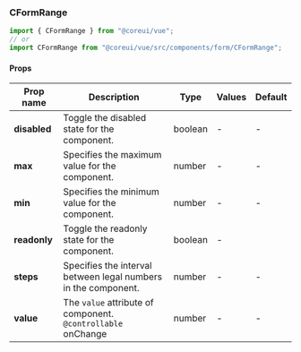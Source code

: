 ### CFormRange

```jsx
import { CFormRange } from "@coreui/vue";
// or
import CFormRange from "@coreui/vue/src/components/form/CFormRange";
```

#### Props

| Prop name    | Description                                                      | Type    | Values | Default |
| ------------ | ---------------------------------------------------------------- | ------- | ------ | ------- |
| **disabled** | Toggle the disabled state for the component.                     | boolean | -      | -       |
| **max**      | Specifies the maximum value for the component.                   | number  | -      | -       |
| **min**      | Specifies the minimum value for the component.                   | number  | -      | -       |
| **readonly** | Toggle the readonly state for the component.                     | boolean | -      |         |
| **steps**    | Specifies the interval between legal numbers in the component.   | number  | -      | -       |
| **value**    | The `value` attribute of component.<br/>`@controllable` onChange | number  | -      | -       |
